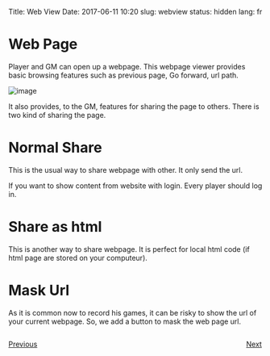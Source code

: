 Title: Web View
Date: 2017-06-11 10:20
slug: webview
status: hidden
lang: fr


# Web Page

Player and GM can open up a webpage. This webpage viewer provides basic browsing features such as previous page, Go forward, url path.

![image]({static}/image/02_webpage.jpg)


It also provides, to the GM, features for sharing the page to others. There is two kind of sharing the page.

# Normal Share 

This is the usual way to share webpage with other. It only send the url.

If you want to show content from website with login. Every player should log in.


# Share as html

This is another way to share webpage. It is perfect for local html code (if html page are stored on your computeur).

# Mask Url

As it is common now to record his games, it can be risky to show the url of your current webpage.
So, we add a button to mask the web page url.


<p style="text-align: left; width:49%;  display: inline-block;"><a href="/charactersheet.html">Previous</a></p>
<p style="text-align: right; width:50%;  display: inline-block;"><a href="/pdf.html">Next</a></p>
